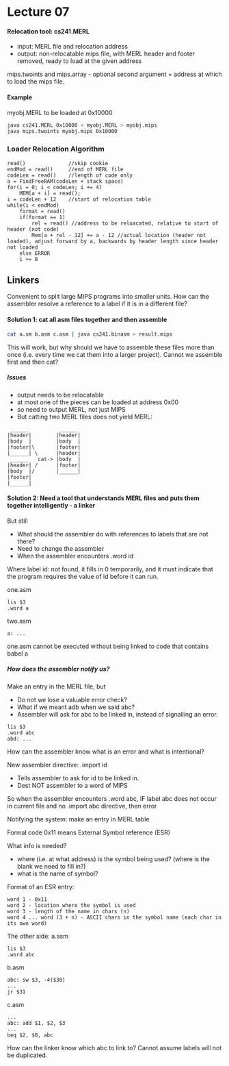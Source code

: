 # Lecture 07

#### Relocation tool: cs241.MERL
* input: MERL file and relocation address
* output: non-relocatable mips file, with MERL header and footer removed, ready to load at the given address

mips.twoints and mips.array - optional second argument = address at which to load the mips file.

#### Example
myobj.MERL to be loaded at 0x10000
```bash
java cs241.MERL 0x10000 < myobj.MERL > myobj.mips
java mips.twoints myobj.mips 0x10000
```

### Loader Relocation Algorithm
```
read()				//skip cookie
endMod = read()		//end of MERL file
codeLen = read()	//length of code only
a = FindFreeRAM(codeLen + stack space)
for(i = 0; i < codeLen; i += 4)
	MEM[a + i] = read();
i = codeLen + 12	//start of relocation table
while(i < endMod)
	format = read()
	if(format == 1)
		rel = read() //address to be reloacated, relative to start of header (not code)
		Mem[a + rel - 12] += a - 12 //actual location (header not loaded), adjust forward by a, backwards by header length since header not loaded
	else ERROR
	i += 8
```

## Linkers
Convenient to split large MIPS programs into smaller units. How can the assembler resolve a reference to a label if it is in a different file?

#### Solution 1: cat all asm files together and then assemble
```bash
cat a.sm b.asm c.asm | java cs241.binasm > result.mips
```
This will work, but why should we have to assemble these files more than once (i.e. every time we cat them into a larger project). Cannot we assemble first and then cat?

##### Issues
* output needs to be relocatable
* at most one of the pieces can be loaded at address 0x00
* so need to output MERL, not just MIPS
* But catting two MERL files does not yield MERL:
```
 ______          ______
|header|        |header|
|body  |        |body  |
|footer|\       |footer|
|______| \      |header|
 ______   cat-> |body  |
|header| /      |footer|
|body  |/       |______|
|footer|
|______|
```

#### Solution 2: Need a tool that understands MERL files and puts them together intelligently - a linker
But still
* What should the assembler do with references to labels that are not there?
* Need to change the assembler
* When the assembler encounters .word id 

Where label id: not found, it fills in 0 temporarily, and it must indicate that the program requires the value of id before it can run.

one.asm
```assembly
lis $3
.word a
```
two.asm
```assembly
a: ...
```
one.asm cannot be executed without being linked to code that contains babel a

##### How does the assembler notify us?
Make an entry in the MERL file, but
* Do not we lose a valuable error check?
* What if we meant adb when we said abc?
* Assembler will ask for abc to be linked in, instead of signalling an error.
```assembly
lis $3
.word abc
abd: ...
```
How can the assembler know what is an error and what is intentional?

New assembler directive:
.import id
* Tells assembler to ask for id to be linked in.
* Dest NOT assembler to a word of MIPS

So when the assembler encounters .word abc, IF label abc does not occur in current file and no .import abc directive, then error

Notifying the system: make an entry in MERL table

Formal code 0x11 means External Symbol reference (ESR)

What info is needed?
* where (i.e. at what address) is the symbol being used? (where is the blank we need to fill in?)
* what is the name of symbol?

Format of an ESR entry:
```
word 1 - 0x11
word 2 - location where the symbol is used
word 3 - length of the name in chars (n)
word 4 ... word (3 + n) - ASCII chars in the symbol name (each char in its own word)
```

The other side:
a.asm
```assembly
lis $3
.word abc
```
b.asm
```assembly
abc: sw $3, -4($30)
...
jr $31
```
c.asm
```assembly
...
abc: add $1, $2, $3
...
beq $2, $0, abc
```
How can the linker know which abc to link to? Cannot assume labels will not be duplicated.

